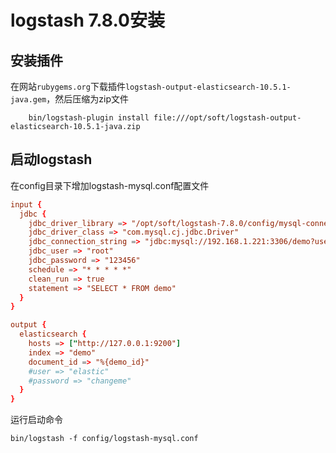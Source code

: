 # logstash 7.8.0安装

## 安装插件

在网站`rubygems.org`下载插件`logstash-output-elasticsearch-10.5.1-java.gem`，然后压缩为zip文件

```
    bin/logstash-plugin install file:///opt/soft/logstash-output-elasticsearch-10.5.1-java.zip
```

## 启动logstash

在config目录下增加logstash-mysql.conf配置文件

```conf
input {
  jdbc {
    jdbc_driver_library => "/opt/soft/logstash-7.8.0/config/mysql-connector-java-8.0.20.jar"
    jdbc_driver_class => "com.mysql.cj.jdbc.Driver"
    jdbc_connection_string => "jdbc:mysql://192.168.1.221:3306/demo?useUnicode=true&characterEncoding=utf8&zeroDateTimeBehavior=convertToNull&serverTimezone=CTT&useSSL=false&rewriteBatchedStatements=true"
    jdbc_user => "root"
    jdbc_password => "123456"
    schedule => "* * * * *"
    clean_run => true
    statement => "SELECT * FROM demo"
  }
}

output {
  elasticsearch {
    hosts => ["http://127.0.0.1:9200"]
    index => "demo"
    document_id => "%{demo_id}"
    #user => "elastic"
    #password => "changeme"
  }
}

```

运行启动命令

```
bin/logstash -f config/logstash-mysql.conf
```
